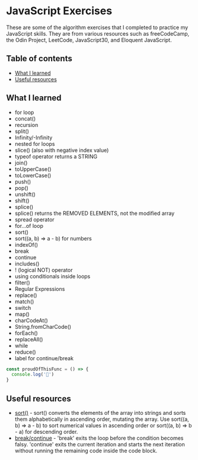 # JavaScript Exercises

These are some of the algorithm exercises that I completed to practice my JavaScript skills. They are from various resources such as freeCodeCamp, the Odin Project, LeetCode, JavaScript30, and Eloquent JavaScript.

## Table of contents

- [What I learned](#what-i-learned)
- [Useful resources](#useful-resources)

## What I learned

- for loop
- concat()
- recursion
- split()
- Infinity/-Infinity
- nested for loops
- slice() (also with negative index value)
- typeof operator returns a STRING
- join()
- toUpperCase()
- toLowerCase()
- push()
- pop()
- unshift()
- shift()
- splice()
- splice() returns the REMOVED ELEMENTS, not the modified array
- spread operator
- for...of loop
- sort()
- sort((a, b) => a - b) for numbers
- indexOf()
- break
- continue
- includes()
- ! (logical NOT) operator
- using conditionals inside loops
- filter()
- Regular Expressions
- replace()
- match()
- switch
- map()
- charCodeAt()
- String.fromCharCode()
- forEach()
- replaceAll()
- while
- reduce()
- label for continue/break

```js
const proudOfThisFunc = () => {
  console.log('🎉')
}
```

## Useful resources

- [sort()](https://www.w3schools.com/js/js_array_sort.asp) - sort() converts the elements of the array into strings and sorts them alphabetically in ascending order, mutating the array. Use sort((a, b) => a - b) to sort numerical values in ascending order or sort((a, b) => b - a) for descending order.
- [break/continue](https://javascript.info/while-for#breaking-the-loop) - 'break' exits the loop before the condition becomes falsy. 'continue' exits the current iteration and starts the next iteration without running the remaining code inside the code block.
